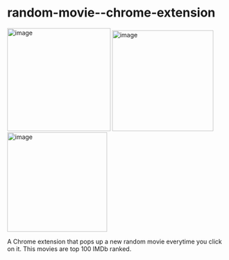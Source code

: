# random-movie--chrome-extension




<img width="238" alt="image" src="https://user-images.githubusercontent.com/98937098/210138624-79aa3e24-70b0-4d3a-8ad7-385529217c23.png">
<img width="233" alt="image" src="https://user-images.githubusercontent.com/98937098/210138639-263841bd-2d4c-4559-84bb-f6a1b38e5822.png">
<img width="230" alt="image" src="https://user-images.githubusercontent.com/98937098/210138650-812edfc0-7e08-4d4f-84bf-b966790df775.png">

A  Chrome extension that pops up a new random movie everytime you click on it.
This movies are top 100 IMDb ranked.

